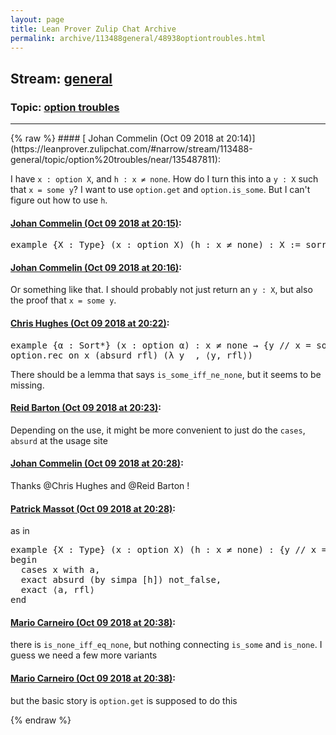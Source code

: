 ```yaml
---
layout: page
title: Lean Prover Zulip Chat Archive 
permalink: archive/113488general/48938optiontroubles.html
---
```


## Stream: [general](https://leanprover-community.github.io/archive/113488general/index.html)
### Topic: [option troubles](https://leanprover-community.github.io/archive/113488general/48938optiontroubles.html)

---

<base href="https://leanprover.zulipchat.com">
{% raw %}
#### [ Johan Commelin (Oct 09 2018 at 20:14)](https://leanprover.zulipchat.com/#narrow/stream/113488-general/topic/option%20troubles/near/135487811):
<p>I have <code>x : option X</code>, and <code>h : x ≠ none</code>. How do I turn this into a <code>y : X</code> such that <code>x = some y</code>? I want to use <code>option.get</code> and <code>option.is_some</code>. But I can't figure out how to use <code>h</code>.</p>

#### [ Johan Commelin (Oct 09 2018 at 20:15)](https://leanprover.zulipchat.com/#narrow/stream/113488-general/topic/option%20troubles/near/135487845):
<div class="codehilite"><pre><span></span><span class="kn">example</span> <span class="o">{</span><span class="n">X</span> <span class="o">:</span> <span class="kt">Type</span><span class="o">}</span> <span class="o">(</span><span class="n">x</span> <span class="o">:</span> <span class="n">option</span> <span class="n">X</span><span class="o">)</span> <span class="o">(</span><span class="n">h</span> <span class="o">:</span> <span class="n">x</span> <span class="bp">≠</span> <span class="n">none</span><span class="o">)</span> <span class="o">:</span> <span class="n">X</span> <span class="o">:=</span> <span class="n">sorry</span>
</pre></div>

#### [ Johan Commelin (Oct 09 2018 at 20:16)](https://leanprover.zulipchat.com/#narrow/stream/113488-general/topic/option%20troubles/near/135487859):
<p>Or something like that. I should probably not just return an <code>y : X</code>, but also the proof that <code>x = some y</code>.</p>

#### [ Chris Hughes (Oct 09 2018 at 20:22)](https://leanprover.zulipchat.com/#narrow/stream/113488-general/topic/option%20troubles/near/135488210):
<div class="codehilite"><pre><span></span><span class="kn">example</span> <span class="o">{</span><span class="n">α</span> <span class="o">:</span> <span class="n">Sort</span><span class="bp">*</span><span class="o">}</span> <span class="o">(</span><span class="n">x</span> <span class="o">:</span> <span class="n">option</span> <span class="n">α</span><span class="o">)</span> <span class="o">:</span> <span class="n">x</span> <span class="bp">≠</span> <span class="n">none</span> <span class="bp">→</span> <span class="o">{</span><span class="n">y</span> <span class="bp">//</span> <span class="n">x</span> <span class="bp">=</span> <span class="n">some</span> <span class="n">y</span><span class="o">}</span> <span class="o">:=</span>
<span class="n">option</span><span class="bp">.</span><span class="n">rec_on</span> <span class="n">x</span> <span class="o">(</span><span class="n">absurd</span> <span class="n">rfl</span><span class="o">)</span> <span class="o">(</span><span class="bp">λ</span> <span class="n">y</span> <span class="bp">_</span><span class="o">,</span> <span class="bp">⟨</span><span class="n">y</span><span class="o">,</span> <span class="n">rfl</span><span class="bp">⟩</span><span class="o">)</span>
</pre></div>


<p>There should be a lemma that says <code>is_some_iff_ne_none</code>, but it seems to be missing.</p>

#### [ Reid Barton (Oct 09 2018 at 20:23)](https://leanprover.zulipchat.com/#narrow/stream/113488-general/topic/option%20troubles/near/135488265):
<p>Depending on the use, it might be more convenient to just do the <code>cases</code>, <code>absurd</code> at the usage site</p>

#### [ Johan Commelin (Oct 09 2018 at 20:28)](https://leanprover.zulipchat.com/#narrow/stream/113488-general/topic/option%20troubles/near/135488560):
<p>Thanks <span class="user-mention" data-user-id="110044">@Chris Hughes</span> and <span class="user-mention" data-user-id="110032">@Reid Barton</span> !</p>

#### [ Patrick Massot (Oct 09 2018 at 20:28)](https://leanprover.zulipchat.com/#narrow/stream/113488-general/topic/option%20troubles/near/135488579):
<p>as in </p>
<div class="codehilite"><pre><span></span><span class="kn">example</span> <span class="o">{</span><span class="n">X</span> <span class="o">:</span> <span class="kt">Type</span><span class="o">}</span> <span class="o">(</span><span class="n">x</span> <span class="o">:</span> <span class="n">option</span> <span class="n">X</span><span class="o">)</span> <span class="o">(</span><span class="n">h</span> <span class="o">:</span> <span class="n">x</span> <span class="bp">≠</span> <span class="n">none</span><span class="o">)</span> <span class="o">:</span> <span class="o">{</span><span class="n">y</span> <span class="bp">//</span> <span class="n">x</span> <span class="bp">=</span> <span class="n">some</span> <span class="n">y</span><span class="o">}</span> <span class="o">:=</span>
<span class="k">begin</span>
  <span class="n">cases</span> <span class="n">x</span> <span class="k">with</span> <span class="n">a</span><span class="o">,</span>
  <span class="n">exact</span> <span class="n">absurd</span> <span class="o">(</span><span class="k">by</span> <span class="n">simpa</span> <span class="o">[</span><span class="n">h</span><span class="o">])</span> <span class="n">not_false</span><span class="o">,</span>
  <span class="n">exact</span> <span class="bp">⟨</span><span class="n">a</span><span class="o">,</span> <span class="n">rfl</span><span class="bp">⟩</span>
<span class="kn">end</span>
</pre></div>

#### [ Mario Carneiro (Oct 09 2018 at 20:38)](https://leanprover.zulipchat.com/#narrow/stream/113488-general/topic/option%20troubles/near/135489285):
<p>there is <code>is_none_iff_eq_none</code>, but nothing connecting <code>is_some</code> and <code>is_none</code>. I guess we need a few more variants</p>

#### [ Mario Carneiro (Oct 09 2018 at 20:38)](https://leanprover.zulipchat.com/#narrow/stream/113488-general/topic/option%20troubles/near/135489316):
<p>but the basic story is <code>option.get</code> is supposed to do this</p>


{% endraw %}
